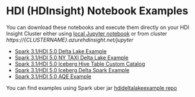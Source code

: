 # HDI (HDInsight) Notebook Examples

You can download these notebooks and execute them directly on your HDI Insight Cluster either using [local Jupyter notebook](https://learn.microsoft.com/en-us/azure/hdinsight/spark/apache-spark-jupyter-notebook-install-locally) or from cluster *https://{CLUSTERNAME}.azurehdinsight.net/jupyter*

- [Spark 3.1/HDI 5.0 Delta Lake Example](./spark/scala/spark3-deltalake-example.ipynb)
- [Spark 3.1/HDI 5.0 NY TAXI Delta Lake Example](./spark/scala/nyctaxi_delta_demo.ipynb)
- [Spark 3.1/HDI 5.0 Iceberg Hive Table Custom Catalog](./spark/scala/iceberg_hive_table_custom_catalog.ipynb)
- [Spark 3.1/HDI 5.0 Iceberg Delta Spark Example](./spark/scala/iceberg_delta_spark_example.ipynb)
- [Spark 3.1/HDI 5.0 AQE Example](./spark/scala/hdi5_spark3_aqe_dynamic_partition.ipynb)

You can find examples using Spark uber jar [hdideltalakeexample repo](https://github.com/sethiaarun/hdideltalakeexample)
